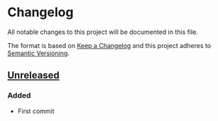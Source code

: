 # Changelog

All notable changes to this project will be documented in this file.

The format is based on [Keep a Changelog](https://keepachangelog.com/en/1.0.0/)
and this project adheres to [Semantic Versioning](https://semver.org/spec/v2.0.0.html).

## [Unreleased]

### Added

- First commit

[unreleased]: https://github.com/cucumber/blockly/compare/818c1c282d9a685c8b9924f39a153a04b14f6b9e...HEAD
